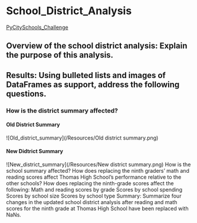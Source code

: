 # School_District_Analysis
[PyCitySchools_Challenge](PyCitySchools_Challenge.ipynb)

## Overview of the school district analysis: Explain the purpose of this analysis.
###

## Results: Using bulleted lists and images of DataFrames as support, address the following questions.

### How is the district summary affected?

#### Old District Summary
![Old_district_summary](/Resources/Old district summary.png)
#### New Didtrict Summary
![New_district_summary](/Resources/New district summary.png)
How is the school summary affected?
How does replacing the ninth graders’ math and reading scores affect Thomas High School’s performance relative to the other schools?
How does replacing the ninth-grade scores affect the following:
Math and reading scores by grade
Scores by school spending
Scores by school size
Scores by school type
Summary: Summarize four changes in the updated school district analysis after reading and math scores for the ninth grade at Thomas High School have been replaced with NaNs.
